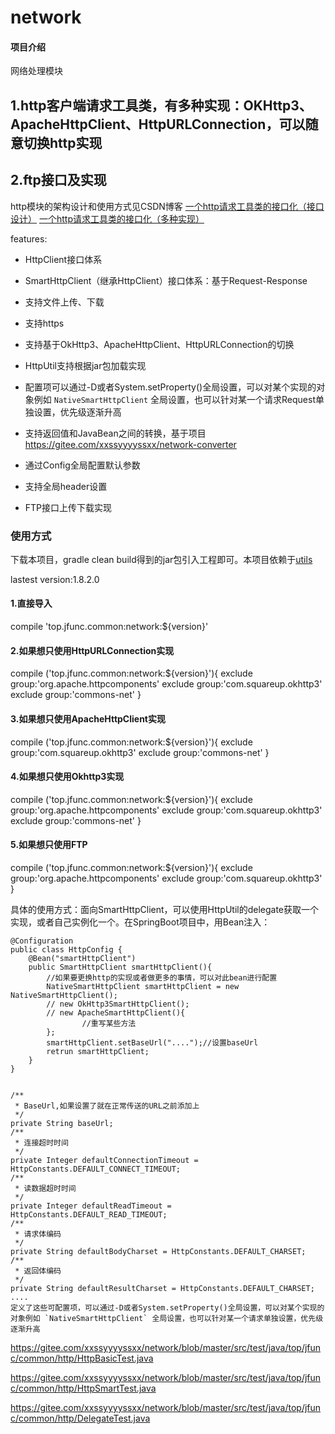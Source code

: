 # network

#### 项目介绍
网络处理模块

## 1.http客户端请求工具类，有多种实现：OKHttp3、ApacheHttpClient、HttpURLConnection，可以随意切换http实现
## 2.ftp接口及实现

http模块的架构设计和使用方式见CSDN博客
[一个http请求工具类的接口化（接口设计）](https://blog.csdn.net/xxssyyyyssxx/article/details/80715202)
[一个http请求工具类的接口化（多种实现）](https://blog.csdn.net/xxssyyyyssxx/article/details/80715837)


features:

* HttpClient接口体系
* SmartHttpClient（继承HttpClient）接口体系：基于Request-Response
* 支持文件上传、下载
* 支持https
* 支持基于OkHttp3、ApacheHttpClient、HttpURLConnection的切换
* HttpUtil支持根据jar包加载实现
* 配置项可以通过-D或者System.setProperty()全局设置，可以对某个实现的对象例如 `NativeSmartHttpClient` 全局设置，也可以针对某一个请求Request单独设置，优先级逐渐升高
* 支持返回值和JavaBean之间的转换，基于项目 https://gitee.com/xxssyyyyssxx/network-converter
* 通过Config全局配置默认参数
* 支持全局header设置

* FTP接口上传下载实现



### 使用方式

下载本项目，gradle clean build得到的jar包引入工程即可。本项目依赖于[utils](https://gitee.com/xxssyyyyssxx/utils)

lastest version:1.8.2.0

#### 1.直接导入 
compile 'top.jfunc.common:network:${version}'
#### 2.如果想只使用HttpURLConnection实现 
compile ('top.jfunc.common:network:${version}'){
        exclude group:'org.apache.httpcomponents'
        exclude group:'com.squareup.okhttp3'
        exclude group:'commons-net'
    }
#### 3.如果想只使用ApacheHttpClient实现 
compile ('top.jfunc.common:network:${version}'){
        exclude group:'com.squareup.okhttp3'
        exclude group:'commons-net'
    }
#### 4.如果想只使用Okhttp3实现 
compile ('top.jfunc.common:network:${version}'){
        exclude group:'org.apache.httpcomponents'
        exclude group:'com.squareup.okhttp3'
        exclude group:'commons-net'
    }
#### 5.如果想只使用FTP 
compile ('top.jfunc.common:network:${version}'){
        exclude group:'org.apache.httpcomponents'
        exclude group:'com.squareup.okhttp3'
    }



具体的使用方式：面向SmartHttpClient，可以使用HttpUtil的delegate获取一个实现，或者自己实例化一个。在SpringBoot项目中，用Bean注入：

```
@Configuration
public class HttpConfig {
    @Bean("smartHttpClient")
    public SmartHttpClient smartHttpClient(){
        //如果要更换http的实现或者做更多的事情，可以对此bean进行配置
        NativeSmartHttpClient smartHttpClient = new NativeSmartHttpClient();
        // new OkHttp3SmartHttpClient();
        // new ApacheSmartHttpClient(){
                //重写某些方法
        };
        smartHttpClient.setBaseUrl("....");//设置baseUrl
        retrun smartHttpClient;
    }
}


/**
 * BaseUrl,如果设置了就在正常传送的URL之前添加上
 */
private String baseUrl;
/**
 * 连接超时时间
 */
private Integer defaultConnectionTimeout = HttpConstants.DEFAULT_CONNECT_TIMEOUT;
/**
 * 读数据超时时间
 */
private Integer defaultReadTimeout = HttpConstants.DEFAULT_READ_TIMEOUT;
/**
 * 请求体编码
 */
private String defaultBodyCharset = HttpConstants.DEFAULT_CHARSET;
/**
 * 返回体编码
 */
private String defaultResultCharset = HttpConstants.DEFAULT_CHARSET;
....
定义了这些可配置项，可以通过-D或者System.setProperty()全局设置，可以对某个实现的对象例如 `NativeSmartHttpClient` 全局设置，也可以针对某一个请求单独设置，优先级逐渐升高

```



https://gitee.com/xxssyyyyssxx/network/blob/master/src/test/java/top/jfunc/common/http/HttpBasicTest.java

https://gitee.com/xxssyyyyssxx/network/blob/master/src/test/java/top/jfunc/common/http/HttpSmartTest.java

https://gitee.com/xxssyyyyssxx/network/blob/master/src/test/java/top/jfunc/common/http/DelegateTest.java
